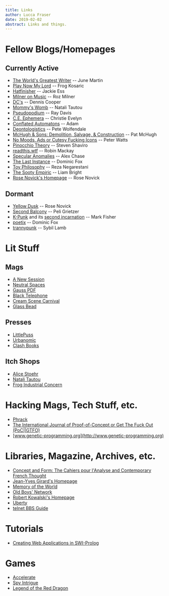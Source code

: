 ```yaml
---
title: Links
author: Lucca Fraser
date: 2019-02-02
abstract: Links and things.
---
```


# Fellow Blogs/Homepages

## Currently Active

* [The World's Greatest Writer](http://theworldsgreatestwriter.com/) -- June Martin
* [Play Now My Lord](https://play-now-my-lord.tumblr.com/) -- Frog Kosaric
* [Hatfinisher](https://hatfinisher.github.io/) -- Jackie Ess
* [Milner on Music](https://rozwords.substack.com/) -- Roz Milner
* [DC's](https://denniscooperblog.com/) -- Dennis Cooper
* [Mommy's Womb](https://mommyswomb.substack.com/) -- Natali Tautou
* [Pseudopodium](https://www.pseudopodium.org/) -- Ray Davis
* [C.E. Ephemera](https://christieevelyn.substack.com/) -- Christie Evelyn
* [Conflated Automatons](https://conflatedautomatons.wordpress.com/) -- Adam
* [Deontologistics](https://deontologistics.wordpress.com/) -- Pete Wolfendale
* [McHugh & Sons: Demolition, Salvage, & Construction](https://captainmchugh.wordpress.com) -- Pat McHugh
* [No Moods, Ads or Cutesy Fucking Icons](https://www.rifters.com/crawl/)
  -- Peter Watts
* [Pinocchio Theory](http://www.shaviro.com/Blog/) -- Steven Shaviro
* [readthis.wtf](http://readthis.wtf/) -- Robin Mackay
* [Specular Anomalies](https://distort.jp/) -- Alex Chase
* [The Last Instance](https://thelastinstance.com) -- Dominic Fox
* [Toy Philosophy](https://toyphilosophy.com/) -- Reza Negarestani
* [The Sooty Empiric](https://sootyempiric.blogspot.com/) -- Liam Bright
* [Rose Novick's Homepage](https://rosenovick.com) -- Rose Novick

## Dormant

* [Yellow Dusk](https://yellowdus.cc) -- Rose Novick
* [Second Balcony](http://secondbalcony.tumblr.com/) -- Peli Grietzer
* [K-Punk](http://k-punk.abstractdynamics.org/) and
  its [second incarnation](http://k-punk.org) -- Mark Fisher
* [poetix](http://codepoetics.com/octoblog) -- Dominic Fox
* [trannypunk](http://www.trannypunk.com/) -- Sybil Lamb

# Lit Stuff

## Mags

* [A New Session](https://anewsession.com/) 
* [Neutral Spaces](https://neutralspaces.co/) 
* [Gauss PDF](http://www.gauss-pdf.com/)
* [Black Telephone](https://www.clashbooks.com/black-telephone-magazine)
* [Cream Scene Carnival](https://creamscenecarnival.com/)
* [Glass Bead](https://glass-bead.org)

## Presses

* [LittlePuss](https://www.littlepuss.net/)
* [Urbanomic](https://www.urbanomic.com/)
* [Clash Books](https://www.clashbooks.com/)

## Itch Shops

* [Alice Stoehr](https://astoehr.itch.io/)
* [Natali Tautou](https://www.clashbooks.com/)
* [Frog Industrial Concern](https://frogindustrialconcern.itch.io/)

# Hacking Mags, Tech Stuff, etc.

* [Phrack](http://www.phrack.org/)
* [The International Journal of Proof-of-Concept or Get The Fuck Out (PoC||GTFO)](https://www.alchemistowl.org/pocorgtfo/)
* [www.genetic-programming.org](http://www.genetic-programming.org)

# Libraries, Magazine, Archives, etc.

* [Concept and Form: The Cahiers pour l'Analyse and Contemporary French Thought](http://cahiers.kingston.ac.uk/)
* [Jean-Yves Girard's Homepage](http://girard.perso.math.cnrs.fr/Accueil.html)
* [Memory of the World](https://library.memoryoftheworld.org)
* [Old Boys' Network](https://www.obn.org/inhalt_index.html)
* [Robert Kowalski's Homepage](https://www.doc.ic.ac.uk/~rak/)
* [Uberty](http://uberty.org/)
* [telnet BBS Guide](https://www.telnetbbsguide.com/)

# Tutorials

* [Creating Web Applications in SWI-Prolog](http://www.pathwayslms.com/swipltuts/html/index.html)

# Games

* [Accelerate](https://xlr8.zone)
* [Spy Intrigue](https://furkleindustries-homepage.s3.amazonaws.com/spy-intrigue/index.html)
* [Legend of the Red Dragon](/static/lord.html)

